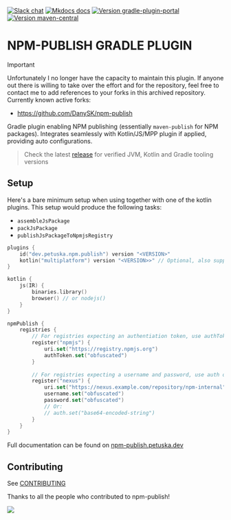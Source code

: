 [![Slack chat](https://img.shields.io/badge/kotlinlang-%23npm--publish-darkgreen?logo=slack&style=flat-square)](https://kotlinlang.slack.com/channels/npm-publish)
[![Mkdocs docs](https://img.shields.io/badge/docs-mkdocs-blue?style=flat-square&logo=kotlin&logoColor=white)](https://npm-publish.petuska.dev)
[![Version gradle-plugin-portal](https://img.shields.io/maven-metadata/v?label=gradle%20plugin%20portal&logo=gradle&metadataUrl=https%3A%2F%2Fplugins.gradle.org%2Fm2%2Fdev.petuska%2Fnpm-publish-gradle-plugin%2Fmaven-metadata.xml&style=flat-square)](https://plugins.gradle.org/plugin/dev.petuska.npm.publish)
[![Version maven-central](https://img.shields.io/maven-central/v/dev.petuska/npm-publish-gradle-plugin?logo=apache-maven&style=flat-square)](https://mvnrepository.com/artifact/dev.petuska/npm-publish-gradle-plugin/latest)

# NPM-PUBLISH GRADLE PLUGIN

> [!IMPORTANT]  
> Unfortunately I no longer have the capacity to maintain this plugin. If anyone out there is willing to take over the effort and for the repository, feel free to contact me to add references to your forks in this archived repository.
> Currently known active forks:
> - https://github.com/DanySK/npm-publish

Gradle plugin enabling NPM publishing (essentially `maven-publish` for NPM packages). Integrates seamlessly with
Kotlin/JS/MPP plugin if applied, providing auto configurations.

> Check the latest [release](https://github.com/mpetuska/npm-publish/releases/latest) for verified JVM, Kotlin and
> Gradle tooling versions

## Setup

Here's a bare minimum setup when using together with one of the kotlin plugins. This setup would produce the following
tasks:

* `assembleJsPackage`
* `packJsPackage`
* `publishJsPackageToNpmjsRegistry`

```kotlin title="build.gradle.kts"
plugins {
    id("dev.petuska.npm.publish") version "<VERSION>"
    kotlin("multiplatform") version "<VERSION>>" // Optional, also supports "js"
}

kotlin {
    js(IR) {
        binaries.library()
        browser() // or nodejs()
    }
}

npmPublish {
    registries {
        // For registries expecting an authentiation token, use authToken
        register("npmjs") {
            uri.set("https://registry.npmjs.org")
            authToken.set("obfuscated")
        }
        
        // For registries expecting a username and password, use auth or username + password
        register("nexus") {
            uri.set("https://nexus.example.com/repository/npm-internal")
            username.set("obfuscated")
            password.set("obfuscated")
            // Or:
            // auth.set("base64-encoded-string")
        }
    }
}
```

Full documentation can be found
on [npm-publish.petuska.dev](https://npm-publish.petuska.dev/latest/user-guide/quick-start/)

## Contributing

See [CONTRIBUTING](.github/CONTRIBUTING.md)

Thanks to all the people who contributed to npm-publish!

<a href="https://github.com/mpetuska/npm-publish/graphs/contributors">
  <img src="https://contrib.rocks/image?repo=mpetuska/npm-publish" />
</a>
